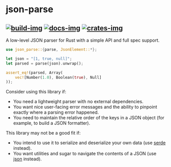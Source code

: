 # json-parse
[![build-img]][build-url]
[![docs-img]][docs-url]
[![crates-img]][crates-url]
---

A low-level JSON parser for Rust with a simple API and full spec support.

```rust
use json_parse::{parse, JsonElement::*};

let json = "[1, true, null]";
let parsed = parse(json).unwrap();

assert_eq!(parsed, Array(
    vec![Number(1.0), Boolean(true), Null]
));
```

Consider using this library if:
- You need a lightweight parser with no external dependencies.
- You want nice user-facing error messages and the ability to pinpoint exactly where a parsing error happened.
- You need to maintain the relative order of the keys in a JSON object (for example, to build a JSON formatter).

This library may not be a good fit if:
- You intend to use it to serialize and deserialize your own data (use [serde](https://crates.io/crates/serde) instead).
- You want utilities and sugar to navigate the contents of a JSON (use [json](https://docs.rs/json/latest/json/) instead).

[build-img]: https://img.shields.io/github/actions/workflow/status/agubelu/json-parse/run_tests.yml?branch=master
[build-url]: https://github.com/agubelu/json-parse/actions?query=branch%3Amaster

[docs-img]: https://img.shields.io/crates/v/json-parse.svg
[docs-url]: https://crates.io/crates/json-parse

[crates-img]: https://img.shields.io/docsrs/json-parse
[crates-url]: https://docs.rs/json-parse/latest
